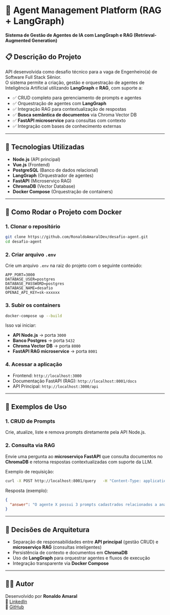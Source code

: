 # 🤖 Agent Management Platform (RAG + LangGraph)

**Sistema de Gestão de Agentes de IA com LangGraph e RAG (Retrieval-Augmented Generation)**

## 📋 Descrição do Projeto

API desenvolvida como desafio técnico para a vaga de Engenheiro(a) de Software Full Stack Sênior.  
O sistema permite a criação, gestão e orquestração de agentes de Inteligência Artificial utilizando **LangGraph** e **RAG**, com suporte a:

- ✅ CRUD completo para gerenciamento de prompts e agentes
- ✅ Orquestração de agentes com **LangGraph**
- ✅ Integração RAG para contextualização de respostas
- ✅ **Busca semântica de documentos** via Chroma Vector DB
- ✅ **FastAPI microservice** para consultas com contexto
- ✅ Integração com bases de conhecimento externas

---

## 🚀 Tecnologias Utilizadas

- **Node.js** (API principal)
- **Vue.js** (Frontend)
- **PostgreSQL** (Banco de dados relacional)
- **LangGraph** (Orquestrador de agentes)
- **FastAPI** (Microserviço RAG)
- **ChromaDB** (Vector Database)
- **Docker Compose** (Orquestração de containers)

---

## 🐳 Como Rodar o Projeto com Docker

### 1. Clonar o repositório
```bash
git clone https://github.com/RonaldoAmaralDev/desafio-agent.git
cd desafio-agent
```

### 2. Criar arquivo `.env`
Crie um arquivo `.env` na raiz do projeto com o seguinte conteúdo:

```env
APP_PORT=3000
DATABASE_USER=postgres
DATABASE_PASSWORD=postgres
DATABASE_NAME=desafio
OPENAI_API_KEY=sk-xxxxxx
```

### 3. Subir os containers
```bash
docker-compose up --build
```

Isso vai iniciar:
- **API Node.js** → porta `3000`
- **Banco Postgres** → porta `5432`
- **Chroma Vector DB** → porta `8000`
- **FastAPI RAG microservice** → porta `8001`

### 4. Acessar a aplicação
- Frontend: `http://localhost:3000`
- Documentação FastAPI (RAG): `http://localhost:8001/docs`
- API Principal: `http://localhost:3000/api`

---

## 📖 Exemplos de Uso

### 1. CRUD de Prompts
Crie, atualize, liste e remova prompts diretamente pela API Node.js.

### 2. Consulta via RAG
Envie uma pergunta ao **microserviço FastAPI** que consulta documentos no **ChromaDB** e retorna respostas contextualizadas com suporte da LLM.

Exemplo de requisição:
```bash
curl -X POST http://localhost:8001/query   -H "Content-Type: application/json"   -d '{"question": "Quais prompts estão cadastrados para o agente X?"}'
```

Resposta (exemplo):
```json
{
  "answer": "O agente X possui 3 prompts cadastrados relacionados a análise de contratos."
}
```

---

## 📌 Decisões de Arquitetura

- Separação de responsabilidades entre **API principal** (gestão CRUD) e **microserviço RAG** (consultas inteligentes)
- Persistência de contexto e documentos em **ChromaDB**
- Uso de **LangGraph** para orquestrar agentes e fluxos de execução
- Integração transparente via **Docker Compose**

---

## 👨‍💻 Autor

Desenvolvido por **Ronaldo Amaral**  
🔗 [LinkedIn](https://www.linkedin.com/in/ronaldo-amaral/)  
🔗 [GitHub](https://github.com/RonaldoAmaralDev)
